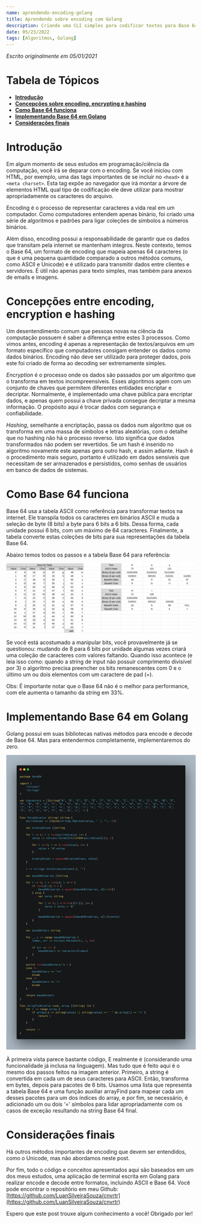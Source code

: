 ```yaml
---
name: aprendendo-encoding-golang
title: Aprendendo sobre encoding com Golang
description: Criando uma CLI simples para codificar textos para Base 64
date: 05/23/2022
tags: [Algoritmos, Golang]
---
```


*Escrito originalmente em 05/01/2021*

# Tabela de Tópicos
- [**Introdução**](#introdução)
- [**Concepções sobre encoding, encrypting e hashing**](#concepções-entre-encoding-encryption-e-hashing)
- [**Como Base 64 funciona**](#como-base-64-funciona)
- [**Implementando Base 64 em Golang**](#implementando-base-64-em-golang)
- [**Considerações finais**](#considerações-finais)

# Introdução
Em algum momento de seus estudos em programação/ciência da computação, você irá se deparar com o encoding. Se você iniciou com HTML, por exemplo, uma das tags importantes de se incluir no ```<head>``` é a ```<meta charset>```. Esta tag expõe ao navegador que irá montar a árvore de elementos HTML qual tipo de codificação ele deve utilizar para mostrar apropriadamente os caracteres do arquivo.

Encoding é o processo de representar caracteres a vida real em um computador. Como computadores entendem apenas binário, foi criado uma série de algoritmos e padrões para ligar coleções de símbolos a números binários.

Além disso, encoding possui a responsabilidade de garantir que os dados que transitam pela internet se mantenham íntegros. Neste contexto, temos o Base 64, um formato de encoding que mapeia apenas 64 caracteres (o que é uma pequena quantidade comparado a outros métodos comuns, como ASCII e Unicode) e é utilizado para transmitir dados entre clientes e servidores. É útil não apenas para texto simples, mas também para anexos de emails e imagens.

# Concepções entre encoding, encryption e hashing
Um desentendimento comum que pessoas novas na ciência da computação possuem é saber a diferença entre estes 3 processos. Como vimos antes, encoding é apenas a representação de textos/arquivos em um formato específico que computadores consigam entender os dados como dados binários. Encoding não deve ser utilizado para proteger dados, pois este foi criado de forma ao decoding ser extremamente simples.

*Encryption* é o processo onde os dados são passados por um algoritmo que o transforma em textos incompreensíveis. Esses algoritmos agem com um conjunto de chaves que permitem diferentes entidades encriptar e decriptar. Normalmente, é implementado uma chave pública para encriptar dados, e apenas quem possui a chave privada consegue decriptar a mesma informação. O propósito aqui é trocar dados com segurança e confiabilidade.

*Hashing*, semelhante a encriptação, passa os dados num algoritmo que os transforma em uma massa de símbolos e letras aleatórias, com o detalhe que no hashing não há o processo reverso. Isto significa que dados transformados não podem ser revertidos. Se um hash é inserido no algoritmo novamente este apenas gera outro hash, e assim adiante. Hash é o procedimento mais seguro, portanto é utilizado em dados sensíveis que necessitam de ser armazenados e persistidos, como senhas de usuários em banco de dados de sistemas.

# Como Base 64 funciona

Base 64 usa a tabela ASCII como referência para transformar textos na internet. Ele transpila todos os caracteres em binários ASCII e muda a seleção de byte (8 bits) a byte para 6 bits a 6 bits. Dessa forma, cada unidade possui 6 bits, com um máximo de 64 caracteres. Finalmente, a tabela converte estas coleções de bits para sua representações da tabela Base 64.

Abaixo temos todos os passos e a tabela Base 64 para referência:

![Esquerda: Tabela Base 64 / Direita: Processo de encoding Base 64](../img/aprendendo-encoding-golang-1.png)

Se você está acostumado a manipular bits, você provavelmente já se questionou: mudando de 8 para 6 bits por unidade algumas vezes criará uma coleção de caracteres com valores faltando. Quando isso acontece (e leia isso como: quando a string de input não possuir comprimento divisível por 3) o algoritmo precisa preencher os bits remanescentes com 0 e o último um ou dois elementos com um caractere de pad (=).

Obs: É importante notar que o Base 64 não é o melhor para performance, com ele aumenta o tamanho da string em 33%.

# Implementando Base 64 em Golang

Golang possui em suas bibliotecas nativas métodos para encode e decode de Base 64. Mas para entendermos completamente, implementaremos do zero.

![Encoder](../img/aprendendo-encoding-golang-2.png)

À primeira vista parece bastante código, E realmente é (considerando uma funcionalidade já inclusa na linguagem). Mas tudo que é feito aqui é o mesmo dos passos feitos na imagem anterior. Primeiro, a string é convertida em cada um de seus caracteres para ASCII. Então, transforma em bytes, depois para pacotes de 6 bits. Usamos uma lista que representa a tabela Base 64 e uma função auxiliar arrayFind para mapear cada um desses pacotes para um dos índices do array, e por fim, se necessário, é adicionado um ou dois ‘=’ símbolos para lidar apropriadamente com os casos de exceção resultando na string Base 64 final.

# Considerações finais

Há outros métodos importantes de encoding que devem ser entendidos, como o Unicode, mas não abordamos neste post.

Por fim, todo o código e conceitos apresentados aqui são baseados em um dos meus estudos, uma aplicação de terminal escrita em Golang para realizar encode e decode entre formatos, incluindo ASCII e Base 64. Você pode encontrar o repositório em meu Github: [https://github.com/LuanSilveiraSouza/cnvrtr](https://github.com/LuanSilveiraSouza/cnvrtr)

Espero que este post trouxe algum conhecimento a você! Obrigado por ler!